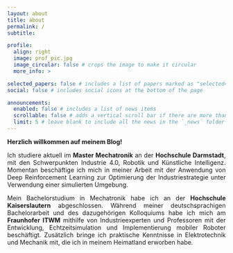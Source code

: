 ```yaml
---
layout: about
title: about
permalink: /
subtitle:

profile:
  align: right
  image: prof_pic.jpg
  image_circular: false # crops the image to make it circular
  more_info: >

selected_papers: false # includes a list of papers marked as "selected={true}"
social: false # includes social icons at the bottom of the page

announcements:
  enabled: false # includes a list of news items
  scrollable: false # adds a vertical scroll bar if there are more than 3 news items
  limit: 5 # leave blank to include all the news in the `_news` folder
---
```


<!-- German Section -->
<div id="lang-de" style="text-align: justify;">
  <p><strong>Herzlich willkommen auf meinem Blog!</strong></p>
  <p>Ich studiere aktuell im <strong>Master Mechatronik</strong> an der <strong>Hochschule Darmstadt</strong>, mit den Schwerpunkten Industrie 4.0, Robotik und Künstliche Intelligenz. Momentan beschäftige ich mich in meiner Arbeit mit der Anwendung von Deep Reinforcement Learning zur Optimierung der Industriestrategie unter Verwendung einer simulierten Umgebung.</p>
  
  <p>Mein Bachelorstudium in Mechatronik habe ich an der <strong>Hochschule Kaiserslautern</strong> abgeschlossen. Während meiner deutschsprachigen Bachelorarbeit und des dazugehörigen Kolloquiums habe ich mich am <strong>Fraunhofer ITWM</strong> mithilfe von Industrieexperten und Professoren mit der Entwicklung, Echtzeitsimulation und Implementierung mobiler Roboter beschäftigt. Zusätzlich bringe ich praktische Kenntnisse in Elektrotechnik und Mechanik mit, die ich in meinem Heimatland erworben habe.</p>
</div>


